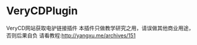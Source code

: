 VeryCDPlugin
============
VeryCD网站获取电驴链接插件
本插件只做教学研究之用，请误做其他商业用途，否则后果自负
请看教程:http://yangxu.me/archives/151
